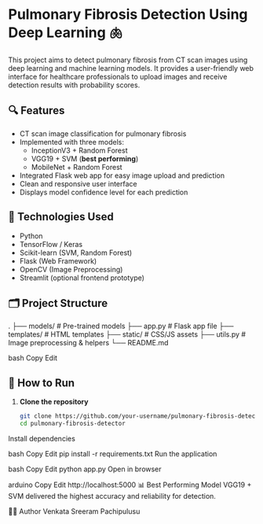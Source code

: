 # Pulmonary Fibrosis Detection Using Deep Learning 🫁

This project aims to detect pulmonary fibrosis from CT scan images using deep learning and machine learning models. It provides a user-friendly web interface for healthcare professionals to upload images and receive detection results with probability scores.

## 🔍 Features

- CT scan image classification for pulmonary fibrosis
- Implemented with three models:
  - InceptionV3 + Random Forest
  - VGG19 + SVM (**best performing**)
  - MobileNet + Random Forest
- Integrated Flask web app for easy image upload and prediction
- Clean and responsive user interface
- Displays model confidence level for each prediction

## 🧠 Technologies Used

- Python
- TensorFlow / Keras
- Scikit-learn (SVM, Random Forest)
- Flask (Web Framework)
- OpenCV (Image Preprocessing)
- Streamlit (optional frontend prototype)

## 🗂️ Project Structure

.
├── models/ # Pre-trained models
├── app.py # Flask app file
├── templates/ # HTML templates
├── static/ # CSS/JS assets
├── utils.py # Image preprocessing & helpers
└── README.md

bash
Copy
Edit

## 🚀 How to Run

1. **Clone the repository**
   ```bash
   git clone https://github.com/your-username/pulmonary-fibrosis-detector.git
   cd pulmonary-fibrosis-detector
Install dependencies

bash
Copy
Edit
pip install -r requirements.txt
Run the application

bash
Copy
Edit
python app.py
Open in browser

arduino
Copy
Edit
http://localhost:5000
📊 Best Performing Model
VGG19 + SVM delivered the highest accuracy and reliability for detection.

🧑‍💻 Author
Venkata Sreeram Pachipulusu
